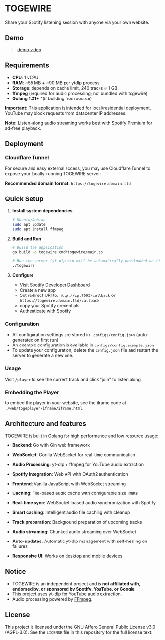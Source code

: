 # TOGEWIRE

Share your Spotify listening session with anyone via your own website.

## Demo

> [demo video](https://main.kurodaze.pages.dev/assets/togewiredemo.mp4)

## Requirements

- **CPU**: 1 vCPU
- **RAM**: ~55 MB + ~90 MB per ytdlp process
- **Storage**: depends on cache limit, 240 tracks ≈ 1 GB
- **ffmpeg** (required for audio processing; not bundled with togewire)
- **Golang 1.21+** *(if building from source)

**Important:** This application is intended for local/residential deployment. YouTube may block requests from datacenter IP addresses.

**Note:** Listen-along audio streaming works best with Spotify Premium for ad-free playback.

## Deployment

### Cloudflare Tunnel
For secure and easy external access, you may use Cloudflare Tunnel to expose your locally-running TOGEWIRE server:

**Recommended domain format**: `https://togewire.domain.tld`

## Quick Setup

1. **Install system dependencies**
   ```bash
   # Ubuntu/Debian
   sudo apt update
   sudo apt install ffmpeg
   ```

2. **Build and Run**
   ```bash
   # Build the application
   go build -o togewire cmd/togewire/main.go
   
   # Run the server (yt-dlp bin will be automatically downloaded on first run)
   ./togewire
   ```

3. **Configure**
   - Visit [Spotify Developer Dashboard](https://developer.spotify.com/dashboard)
   - Create a new app
   - Set redirect URI to: `http://ip:7093/callback` or `https://togewire.domain.tld/callback`
   - copy your Spotify credentials
   - Authenticate with Spotify

### Configuration
- All configuration settings are stored in `.configs/config.json` (auto-generated on first run)
- An example configuration is available in `configs/config.example.json`
- To update your configuration, delete the `config.json` file and restart the server to generate a new one.

### Usage

Visit `/player` to see the current track and click "join" to listen along

### Embedding the Player

to embed the player in your website, see the iframe code at `./web/togeplayer-iframe/iframe.html`.

## Architecture and features

TOGEWIRE is built in Golang for high performance and low resource usage:

- **Backend**: Go with Gin web framework
- **WebSocket**: Gorilla WebSocket for real-time communication  
- **Audio Processing**: yt-dlp + ffmpeg for YouTube audio extraction
- **Spotify Integration**: Web API with OAuth2 authentication
- **Frontend**: Vanilla JavaScript with WebSocket streaming
- **Caching**: File-based audio cache with configurable size limits

- **Real-time sync**: WebSocket-based audio synchronization with Spotify
- **Smart caching**: Intelligent audio file caching with cleanup
- **Track preparation**: Background preparation of upcoming tracks
- **Audio streaming**: Chunked audio streaming over WebSocket
- **Auto-updates**: Automatic yt-dlp management with self-healing on failures
- **Responsive UI**: Works on desktop and mobile devices

## Notice
- TOGEWIRE is an independent project and is **not affiliated with, endorsed by, or sponsored by Spotify, YouTube, or Google**.
- This project uses [yt-dlp](https://github.com/yt-dlp/yt-dlp) for YouTube audio extraction.
- Audio processing powered by [FFmpeg](https://ffmpeg.org/).

## License

This project is licensed under the GNU Affero General Public License v3.0 (AGPL-3.0).
See the `LICENSE` file in this repository for the full license text.
